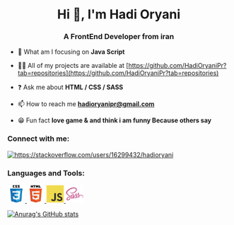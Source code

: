 <h1 align="center">Hi 👋, I'm Hadi Oryani</h1>
<h3 align="center">A FrontEnd Developer from iran</h3>

- 🤔 What am I focusing on **Java Script**

- 👨‍💻 All of my projects are available at [https://github.com/HadiOryaniPr?tab=repositories](https://github.com/HadiOryaniPr?tab=repositories)

- ❓ Ask me about **HTML / CSS / SASS**

- 📫 How to reach me **hadioryanipr@gmail.com**

- 😁 Fun fact **love game & and think i am funny Because others say**

<h3 align="left">Connect with me:</h3>
<p align="left">
<a href="https://stackoverflow.com/users/https://stackoverflow.com/users/16299432/hadioryani" target="blank"><img align="center" src="https://raw.githubusercontent.com/rahuldkjain/github-profile-readme-generator/master/src/images/icons/Social/stack-overflow.svg" alt="https://stackoverflow.com/users/16299432/hadioryani" height="30" width="40" /></a>
</p>

<h3 align="left">Languages and Tools:</h3>
<p align="left"> <a href="https://www.w3schools.com/css/" target="_blank"> <img src="https://raw.githubusercontent.com/devicons/devicon/master/icons/css3/css3-original-wordmark.svg" alt="css3" width="40" height="40"/> </a> <a href="https://www.w3.org/html/" target="_blank"> <img src="https://raw.githubusercontent.com/devicons/devicon/master/icons/html5/html5-original-wordmark.svg" alt="html5" width="40" height="40"/> </a> <a href="https://developer.mozilla.org/en-US/docs/Web/JavaScript" target="_blank"> <img src="https://raw.githubusercontent.com/devicons/devicon/master/icons/javascript/javascript-original.svg" alt="javascript" width="40" height="40"/> </a> <a href="https://sass-lang.com" target="_blank"> <img src="https://raw.githubusercontent.com/devicons/devicon/master/icons/sass/sass-original.svg" alt="sass" width="40" height="40"/> </a> </p>


[![Anurag's GitHub stats](https://github-readme-stats.vercel.app/api?username=HadiOryaniPr)](https://github.com/anuraghazra/github-readme-stats)

